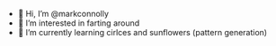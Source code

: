 - 👋 Hi, I’m @markconnolly
- 👀 I’m interested in farting around
- 🌱 I’m currently learning cirlces and sunflowers (pattern generation)

<!---
markconnolly/markconnolly is a ✨ special ✨ repository because its `README.md` (this file) appears on your GitHub profile.
You can click the Preview link to take a look at your changes.
--->
